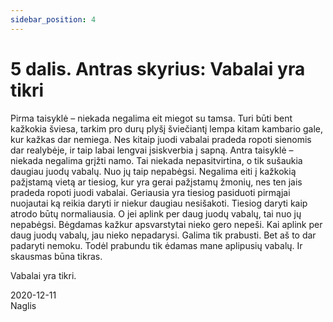 ```yaml
---
sidebar_position: 4
---
```


# 5 dalis. Antras skyrius: Vabalai yra tikri

Pirma taisyklė – niekada negalima eit miegot su tamsa. Turi būti bent kažkokia šviesa, tarkim pro durų plyšį
šviečiantį lempa kitam kambario gale, kur kažkas dar nemiega. Nes kitaip juodi vabalai pradeda ropoti
sienomis dar realybėje, ir taip labai lengvai įsiskverbia į sapną. Antra taisyklė – niekada negalima grįžti namo.
Tai niekada nepasitvirtina, o tik sušaukia daugiau juodų vabalų. Nuo jų taip nepabėgsi. Negalima eiti į
kažkokią pažįstamą vietą ar tiesiog, kur yra gerai pažįstamų žmonių, nes ten jais pradeda ropoti juodi vabalai.
Geriausia yra tiesiog pasiduoti pirmąjai nuojautai ką reikia daryti ir niekur daugiau nesišakoti. Tiesiog daryti
kaip atrodo būtų normaliausia. O jei aplink per daug juodų vabalų, tai nuo jų nepabėgsi. Bėgdamas kažkur
apsvarstytai nieko gero nepeši. Kai aplink per daug juodų vabalų, jau nieko nepadarysi. Galima tik prabusti.
Bet aš to dar padaryti nemoku. Todėl prabundu tik ėdamas mane aplipusių vabalų. Ir skausmas būna tikras.

Vabalai yra tikri.

2020-12-11  
Naglis
